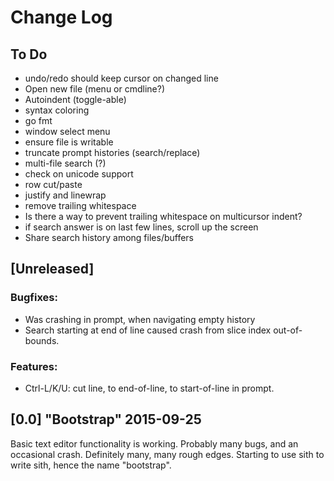 Change Log
==========

## To Do

 - undo/redo should keep cursor on changed line
 - Open new file (menu or cmdline?)
 - Autoindent (toggle-able)
 - syntax coloring
 - go fmt
 - window select menu
 - ensure file is writable
 - truncate prompt histories (search/replace)
 - multi-file search (?)
 - check on unicode support
 - row cut/paste
 - justify and linewrap
 - remove trailing whitespace
 - Is there a way to prevent trailing whitespace on multicursor indent?
 - if search answer is on last few lines, scroll up the screen
 - Share search history among files/buffers


## [Unreleased]

### Bugfixes:
 - Was crashing in prompt, when navigating empty history
 - Search starting at end of line caused crash from slice index out-of-bounds.

### Features:
 - Ctrl-L/K/U: cut line, to end-of-line, to start-of-line in prompt.


## [0.0] "Bootstrap" 2015-09-25

Basic text editor functionality is working. Probably many bugs, and an
occasional crash.  Definitely many, many rough edges.  Starting to use
sith to write sith, hence the name "bootstrap".



